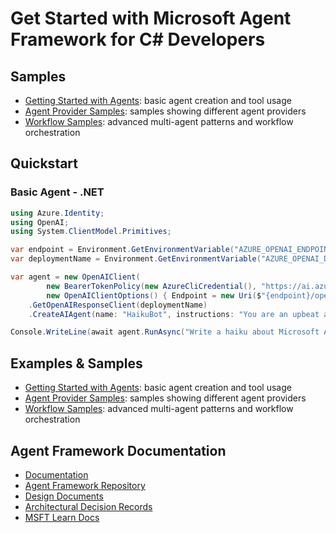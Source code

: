 # Get Started with Microsoft Agent Framework for C# Developers

## Samples

- [Getting Started with Agents](./samples/GettingStarted/Agents): basic agent creation and tool usage
- [Agent Provider Samples](./samples/GettingStarted/AgentProviders): samples showing different agent providers
- [Workflow Samples](./samples/GettingStarted/Workflows): advanced multi-agent patterns and workflow orchestration

## Quickstart

### Basic Agent - .NET

```c#
using Azure.Identity;
using OpenAI;
using System.ClientModel.Primitives;

var endpoint = Environment.GetEnvironmentVariable("AZURE_OPENAI_ENDPOINT")!;
var deploymentName = Environment.GetEnvironmentVariable("AZURE_OPENAI_DEPLOYMENT_NAME")!;

var agent = new OpenAIClient(
        new BearerTokenPolicy(new AzureCliCredential(), "https://ai.azure.com/.default"),
        new OpenAIClientOptions() { Endpoint = new Uri($"{endpoint}/openai/v1") })
    .GetOpenAIResponseClient(deploymentName)
    .CreateAIAgent(name: "HaikuBot", instructions: "You are an upbeat assistant that writes beautifully.");

Console.WriteLine(await agent.RunAsync("Write a haiku about Microsoft Agent Framework."));
```

## Examples & Samples

- [Getting Started with Agents](./samples/GettingStarted/Agents): basic agent creation and tool usage
- [Agent Provider Samples](./samples/GettingStarted/AgentProviders): samples showing different agent providers
- [Workflow Samples](./samples/GettingStarted/Workflows): advanced multi-agent patterns and workflow orchestration

## Agent Framework Documentation

- [Documentation](https://learn.microsoft.com/agent-framework/)
- [Agent Framework Repository](https://github.com/microsoft/agent-framework)
- [Design Documents](../docs/design)
- [Architectural Decision Records](../docs/decisions)
- [MSFT Learn Docs](https://learn.microsoft.com/agent-framework/overview/agent-framework-overview)

